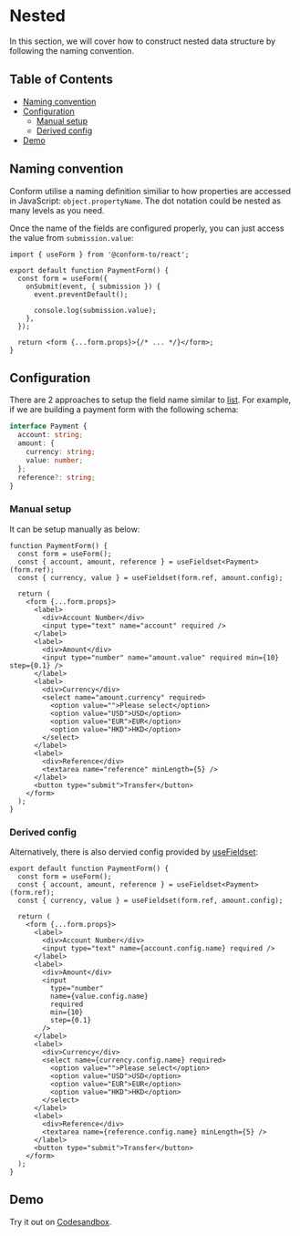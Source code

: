 # Nested

In this section, we will cover how to construct nested data structure by following the naming convention.

<!-- aside -->

## Table of Contents

- [Naming convention](#naming-convention)
- [Configuration](#configuration)
  - [Manual setup](#manual-setup)
  - [Derived config](#derived-config)
- [Demo](#demo)

<!-- /aside -->

## Naming convention

Conform utilise a naming definition similiar to how properties are accessed in JavaScript: `object.propertyName`. The dot notation could be nested as many levels as you need.

Once the name of the fields are configured properly, you can just access the value from `submission.value`:

```tsx
import { useForm } from '@conform-to/react';

export default function PaymentForm() {
  const form = useForm({
    onSubmit(event, { submission }) {
      event.preventDefault();

      console.log(submission.value);
    },
  });

  return <form {...form.props}>{/* ... */}</form>;
}
```

## Configuration

There are 2 approaches to setup the field name similar to [list](../list). For example, if we are building a payment form with the following schema:

```ts
interface Payment {
  account: string;
  amount: {
    currency: string;
    value: number;
  };
  reference?: string;
}
```

### Manual setup

It can be setup manually as below:

```tsx
function PaymentForm() {
  const form = useForm();
  const { account, amount, reference } = useFieldset<Payment>(form.ref);
  const { currency, value } = useFieldset(form.ref, amount.config);

  return (
    <form {...form.props}>
      <label>
        <div>Account Number</div>
        <input type="text" name="account" required />
      </label>
      <label>
        <div>Amount</div>
        <input type="number" name="amount.value" required min={10} step={0.1} />
      </label>
      <label>
        <div>Currency</div>
        <select name="amount.currency" required>
          <option value="">Please select</option>
          <option value="USD">USD</option>
          <option value="EUR">EUR</option>
          <option value="HKD">HKD</option>
        </select>
      </label>
      <label>
        <div>Reference</div>
        <textarea name="reference" minLength={5} />
      </label>
      <button type="submit">Transfer</button>
    </form>
  );
}
```

### Derived config

Alternatively, there is also dervied config provided by [useFieldset](/packages/conform-react/README.md#usefieldset):

```tsx
export default function PaymentForm() {
  const form = useForm();
  const { account, amount, reference } = useFieldset<Payment>(form.ref);
  const { currency, value } = useFieldset(form.ref, amount.config);

  return (
    <form {...form.props}>
      <label>
        <div>Account Number</div>
        <input type="text" name={account.config.name} required />
      </label>
      <label>
        <div>Amount</div>
        <input
          type="number"
          name={value.config.name}
          required
          min={10}
          step={0.1}
        />
      </label>
      <label>
        <div>Currency</div>
        <select name={currency.config.name} required>
          <option value="">Please select</option>
          <option value="USD">USD</option>
          <option value="EUR">EUR</option>
          <option value="HKD">HKD</option>
        </select>
      </label>
      <label>
        <div>Reference</div>
        <textarea name={reference.config.name} minLength={5} />
      </label>
      <button type="submit">Transfer</button>
    </form>
  );
}
```

## Demo

<!-- sandbox src="/docs/examples/nested" -->

Try it out on [Codesandbox](https://codesandbox.io/s/github/edmundhung/conform/tree/main/docs/examples/nested).

<!-- /sandbox -->
